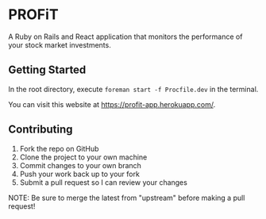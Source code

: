 # PROFiT

A Ruby on Rails and React application that monitors the performance of your stock market investments. 

## Getting Started 

In the root directory, execute `foreman start -f Procfile.dev` in the terminal. 

You can visit this website at https://profit-app.herokuapp.com/.

## Contributing

1. Fork the repo on GitHub
2. Clone the project to your own machine
3. Commit changes to your own branch
4. Push your work back up to your fork
5. Submit a pull request so I can review your changes

NOTE: Be sure to merge the latest from "upstream" before making a pull request!

